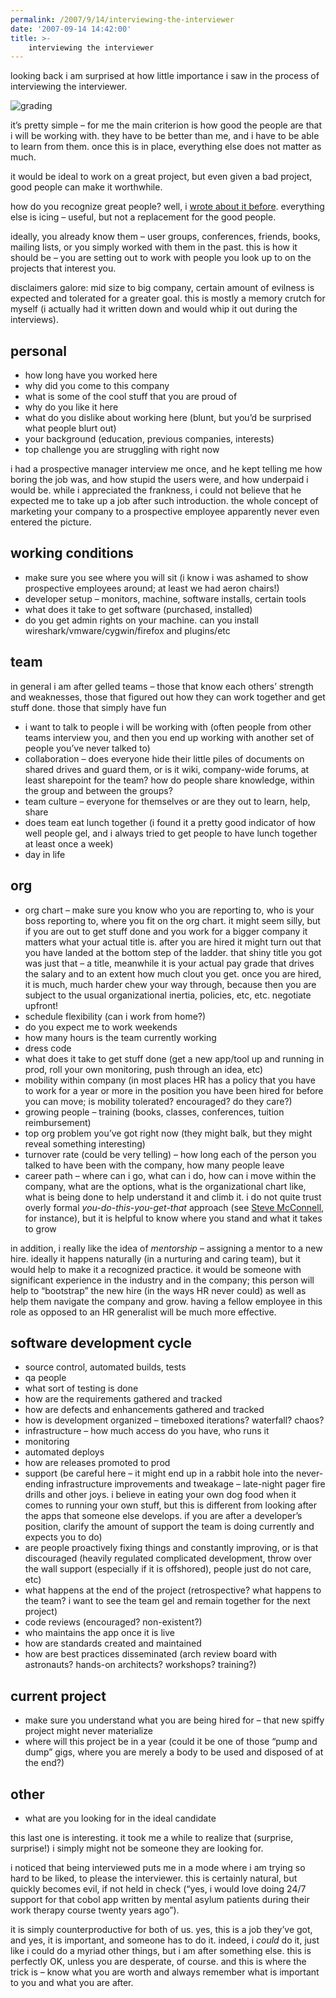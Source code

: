 ```yaml
---
permalink: /2007/9/14/interviewing-the-interviewer
date: '2007-09-14 14:42:00'
title: >-
    interviewing the interviewer
---
```


looking back i am surprised at how little importance i saw in the
process of interviewing the interviewer.

![grading](/assets/2007/9/14/grading.jpg)

it’s pretty simple – for me the main criterion is how good the people
are that i will be working with. they have to be better than me, and i
have to be able to learn from them. once this is in place, everything
else does not matter as much.

it would be ideal to work on a great project, but even given a bad
project, good people can make it worthwhile.

how do you recognize great people? well, i [wrote about it
before](/2007/6/29/we-are-looking-for-interview-guidlines). everything
else is icing – useful, but not a replacement for the good people.

ideally, you already know them – user groups, conferences, friends,
books, mailing lists, or you simply worked with them in the past. this
is how it should be – you are setting out to work with people you look
up to on the projects that interest you.

disclaimers galore: mid size to big company, certain amount of evilness
is expected and tolerated for a greater goal. this is mostly a memory
crutch for myself (i actually had it written down and would whip it out
during the interviews).

## personal

-   how long have you worked here
-   why did you come to this company
-   what is some of the cool stuff that you are proud of
-   why do you like it here
-   what do you dislike about working here (blunt, but you’d be
    surprised what people blurt out)
-   your background (education, previous companies, interests)
-   top challenge you are struggling with right now

i had a prospective manager interview me once, and he kept telling me
how boring the job was, and how stupid the users were, and how underpaid
i would be. while i appreciated the frankness, i could not believe that
he expected me to take up a job after such introduction. the whole
concept of marketing your company to a prospective employee apparently
never even entered the picture.

## working conditions

-   make sure you see where you will sit (i know i was ashamed to show
    prospective employees around; at least we had aeron chairs!)
-   developer setup – monitors, machine, software installs, certain
    tools
-   what does it take to get software (purchased, installed)
-   do you get admin rights on your machine. can you install
    wireshark/vmware/cygwin/firefox and plugins/etc

## team

in general i am after gelled teams – those that know each others’
strength and weaknesses, those that figured out how they can work
together and get stuff done. those that simply have fun

-   i want to talk to people i will be working with (often people from
    other teams interview you, and then you end up working with another
    set of people you’ve never talked to)
-   collaboration – does everyone hide their little piles of documents
    on shared drives and guard them, or is it wiki, company-wide forums,
    at least sharepoint for the team? how do people share knowledge,
    within the group and between the groups?
-   team culture – everyone for themselves or are they out to learn,
    help, share
-   does team eat lunch together (i found it a pretty good indicator of
    how well people gel, and i always tried to get people to have lunch
    together at least once a week)
-   day in life

## org

-   org chart – make sure you know who you are reporting to, who is your
    boss reporting to, where you fit on the org chart. it might seem
    silly, but if you are out to get stuff done and you work for a
    bigger company it matters what your actual title is. after you are
    hired it might turn out that you have landed at the bottom step of
    the ladder. that shiny title you got was just that – a title,
    meanwhile it is your actual pay grade that drives the salary and to
    an extent how much clout you get. once you are hired, it is much,
    much harder chew your way through, because then you are subject to
    the usual organizational inertia, policies, etc, etc. negotiate
    upfront!
-   schedule flexibility (can i work from home?)
-   do you expect me to work weekends
-   how many hours is the team currently working
-   dress code
-   what does it take to get stuff done (get a new app/tool up and
    running in prod, roll your own monitoring, push through an idea,
    etc)
-   mobility within company (in most places HR has a policy that you
    have to work for a year or more in the position you have been hired
    for before you can move; is mobility tolerated? encouraged? do they
    care?)
-   growing people – training (books, classes, conferences, tuition
    reimbursement)
-   top org problem you’ve got right now (they might balk, but they
    might reveal something interesting)
-   turnover rate (could be very telling) – how long each of the person
    you talked to have been with the company, how many people leave
-   career path – where can i go, what can i do, how can i move within
    the company, what are the options, what is the organizational chart
    like, what is being done to help understand it and climb it. i do
    not quite trust overly formal *you-do-this-you-get-that* approach
    (see [Steve
    McConnell](http://blogs.construx.com/blogs/stevemcc/archive/2007/08/12/how-to-self-study-for-a-computer-programming-job.aspx),
    for instance), but it is helpful to know where you stand and what it
    takes to grow

in addition, i really like the idea of *mentorship* – assigning a mentor
to a new hire. ideally it happens naturally (in a nurturing and caring
team), but it would help to make it a recognized practice. it would be
someone with significant experience in the industry and in the company;
this person will help to “bootstrap” the new hire (in the ways HR never
could) as well as help them navigate the company and grow. having a
fellow employee in this role as opposed to an HR generalist will be much
more effective.

## software development cycle

-   source control, automated builds, tests
-   qa people
-   what sort of testing is done
-   how are the requirements gathered and tracked
-   how are defects and enhancements gathered and tracked
-   how is development organized – timeboxed iterations? waterfall?
    chaos?
-   infrastructure – how much access do you have, who runs it
-   monitoring
-   automated deploys
-   how are releases promoted to prod
-   support (be careful here – it might end up in a rabbit hole into the
    never-ending infrastructure improvements and tweakage – late-night
    pager fire drills and other joys. i believe in eating your own dog
    food when it comes to running your own stuff, but this is different
    from looking after the apps that someone else develops. if you are
    after a developer’s position, clarify the amount of support the team
    is doing currently and expects you to do)
-   are people proactively fixing things and constantly improving, or is
    that discouraged (heavily regulated complicated development, throw
    over the wall support (especially if it is offshored), people just
    do not care, etc)
-   what happens at the end of the project (retrospective? what happens
    to the team? i want to see the team gel and remain together for the
    next project)
-   code reviews (encouraged? non-existent?)
-   who maintains the app once it is live
-   how are standards created and maintained
-   how are best practices disseminated (arch review board with
    astronauts? hands-on architects? workshops? training?)

## current project

-   make sure you understand what you are being hired for – that new
    spiffy project might never materialize
-   where will this project be in a year (could it be one of those “pump
    and dump” gigs, where you are merely a body to be used and disposed
    of at the end?)

## other

-   what are you looking for in the ideal candidate

this last one is interesting. it took me a while to realize that
(surprise, surprise!) i simply might not be someone they are looking
for.

i noticed that being interviewed puts me in a mode where i am trying so
hard to be liked, to please the interviewer. this is certainly natural,
but quickly becomes evil, if not held in check (“yes, i would love doing
24/7 support for that cobol app written by mental asylum patients during
their work therapy course twenty years ago”).

it is simply counterproductive for both of us. yes, this is a job
they’ve got, and yes, it is important, and someone has to do it. indeed,
i *could* do it, just like i could do a myriad other things, but i am
after something else. this is perfectly OK, unless you are desperate, of
course. and this is where the trick is – know what you are worth and
always remember what is important to you and what you are after.
